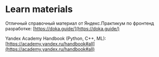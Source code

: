 # Learn materials

Отличный справочный материал от Яндекс.Практикум по фронтенд разработке: [https://doka.guide/](https://doka.guide/)

Yandex Academy Handbook (Python, C++, ML): [https://academy.yandex.ru/handbook#all](https://academy.yandex.ru/handbook#all)
